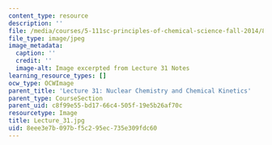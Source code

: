 ```yaml
---
content_type: resource
description: ''
file: /media/courses/5-111sc-principles-of-chemical-science-fall-2014/8eee3e7b097bf5c295ec735e309fdc60_Lecture_31.jpg
file_type: image/jpeg
image_metadata:
  caption: ''
  credit: ''
  image-alt: Image excerpted from Lecture 31 Notes
learning_resource_types: []
ocw_type: OCWImage
parent_title: 'Lecture 31: Nuclear Chemistry and Chemical Kinetics'
parent_type: CourseSection
parent_uid: c8f99e55-bd17-66c4-505f-19e5b26af70c
resourcetype: Image
title: Lecture_31.jpg
uid: 8eee3e7b-097b-f5c2-95ec-735e309fdc60
---
```

